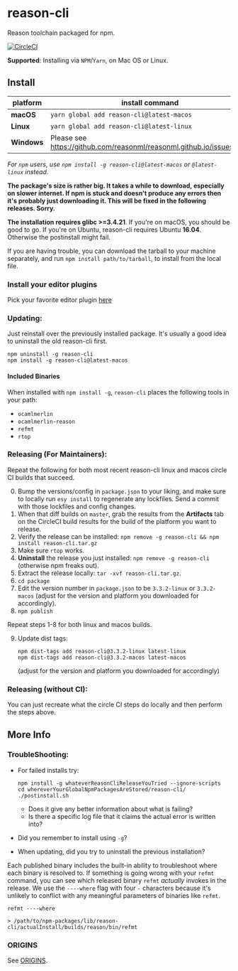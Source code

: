 # reason-cli
Reason toolchain packaged for npm.

[![CircleCI](https://circleci.com/gh/reasonml/reason-cli/tree/master.svg?style=svg)](https://circleci.com/gh/reasonml/reason-cli/tree/master)

**Supported**: Installing via `NPM`/`Yarn`, on Mac OS or Linux.

## Install


| platform  | install command                          |
|-----------|------------------------------------------|
| **macOS** | `yarn global add reason-cli@latest-macos` |
| **Linux** | `yarn global add reason-cli@latest-linux`  |
|**Windows**| Please see https://github.com/reasonml/reasonml.github.io/issues/195

_For `npm` users, use `npm install -g reason-cli@latest-macos` or `@latest-linux` instead_.

**The package's size is rather big. It takes a while to download,
especially on slower internet. If npm is stuck and doesn't produce any
errors then it's probably just downloading it. This will be fixed in the
following releases. Sorry.**

**The installation requires glibc >=3.4.21**. If you're on macOS, you should be good to go. If you're on Ubuntu, reason-cli requires Ubuntu **16.04**. Otherwise the postinstall might fail.

If you are having trouble, you can download the tarball to your machine separately, and run `npm install path/to/tarball`, to install from the local file.

### Install your editor plugins

Pick your favorite editor plugin [here](https://reasonml.github.io/docs/en/editor-plugins.html#officially-supported-editors)

### Updating:

Just reinstall over the previously installed package. It's usually a good idea
to uninstall the old reason-cli first.

```
npm uninstall -g reason-cli
npm install -g reason-cli@latest-macos
```

#### Included Binaries

When installed with `npm install -g`, `reason-cli` places the following tools
in your path:

- `ocamlmerlin`
- `ocamlmerlin-reason`
- `refmt`
- `rtop`

### Releasing (For Maintainers):

Repeat the following for both most recent reason-cli linux and macos circle CI
builds that succeed.


0. Bump the versions/config in `package.json` to your liking, and make sure to
   locally run `esy install` to regenerate any lockfiles. Send a commit with
   those lockfiles and config changes.
1. When that diff builds on `master`, grab the results from the **Artifacts**
   tab on the CircleCI build results for the build of the platform you want to
   release.
2. Verify the release can be installed: `npm remove -g reason-cli && npm
   install reason-cli.tar.gz`
3. Make sure `rtop` works.
4. **Uninstall** the release you just installed: `npm remove -g reason-cli`
   (otherwise npm freaks out).
5. Extract the release locally: `tar -xvf reason-cli.tar.gz`.
6. `cd package`
7. Edit the version number in `package.json` to be `3.3.2-linux` or
   `3.3.2-macos` (adjust for the version and platform you downloaded for
   accordingly).
8. `npm publish`

Repeat steps 1-8 for both linux and macos builds.

9. Update dist tags:
   ```
   npm dist-tags add reason-cli@3.3.2-linux latest-linux
   npm dist-tags add reason-cli@3.3.2-macos latest-macos
   ```
   (adjust for the version and platform you downloaded for accordingly)



### Releasing (without CI):

You can just recreate what the circle CI steps do locally and then perform the steps above.


## More Info


### TroubleShooting:

- For failed installs try:

      npm install -g whateverReasonCliReleaseYouTried --ignore-scripts
      cd whereverYourGlobalNpmPackagesAreStored/reason-cli/
      ./postinstall.sh

  - Does it give any better information about what is failing?
  - Is there a specific log file that it claims the actual error is written into?

- Did you remember to install using `-g`?
- When updating, did you try to uninstall the previous installation?

Each published binary includes the built-in ability to troubleshoot where each
binary is resolved to.  If something is going wrong with your `refmt` command,
you can see which released binary `refmt` *actually* invokes in the release. We
use the `----where` flag with four `-` characters because it's unlikely to
conflict with any meaningful parameters of binaries like `refmt`.

```
refmt ----where

> /path/to/npm-packages/lib/reason-cli/actualInstall/builds/reason/bin/refmt

```

### ORIGINS

See [ORIGINS](./ORIGINS.md).


